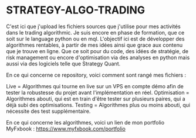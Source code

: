 # STRATEGY-ALGO-TRADING

C'est ici que j'upload les fichiers sources que j'utilise pour mes activités dans le trading algorithmic. Je suis encore en phase de formation, que ce soit sur le language python ou en mql. 
L'objectif ici est de développer des algorithmes rentables, à partir de mes idées ainsi que grace aux contenu que je trouve en ligne. Que ce soit pour du code, des idées de stratégie, de risk management ou encore d'optimisation via des analyses en python mais aussi via des logiciels telle que Strategy Quant. 

En ce qui concerne ce repository, voici comment sont rangé mes fichiers : 

Live = Algorithmes qui tourne en live sur un VPS en compte démo afin de tester la robustesse du projet avant l'implémentation en réel. 
Optimisation = Algorithmes abouti, qui est en train d'être tester sur plusieurs paires, qui a déjà subi des optimisations. 
Testing = Algorithmes plus ou moins abouti, qui nécessite des test supplémentaire. 

En ce qui concerne les algorithmes, voici un lien de mon portfolio MyFxbook : https://www.myfxbook.com/portfolio

